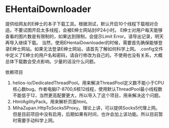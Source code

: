 # EHentaiDownloader
提供给网友的E绅士的本子下载工具。根据测试，默认开启10个线程下载相对合适。不要试图开启太多线程，会被E绅士网站封IP24小时。
E绅士对用户每天能够查看的图片数是有限制的，如果达到限制，会提示Limit Error。请导出记录，明天再导入继续下载。
当然，使用EHentaiDownloader的时候，需要首先确保能够登录E绅士网站。如果无法登录E绅士网站，请首先了解如何科学上网。
.config文件中定义了E绅士的用户名和密码，请自行修改为自己的。不使用也没有关系，大概总体下载数会受点影响。少量的话没什么问题。

依赖项目
1. helios-io/DedicatedThreadPool。用来解决ThreadPool定义数不能小于CPU核心数bug。作者电脑I7-8700,6核12线程，使用默认ThreadPool最小线程数不能低于12，当然更高配要更大，所以导入了这个项目，用来解决这个问题。
2. HtmlAgilityPack。用来解析页面html。
3. MihaZupan.HttpToSocks5Proxy。理论上讲，可以提供Socks5代理上网。但是目前项目中没有启用，后期如果有时间，也许会加上该功能。所以目前暂时需要手动科学上网。
